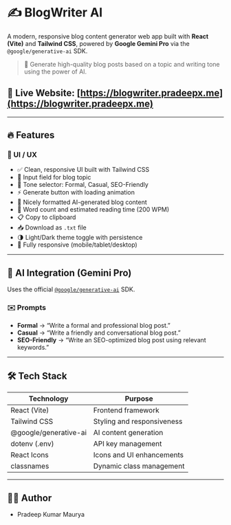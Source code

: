 # ✍️ BlogWriter AI

A modern, responsive blog content generator web app built with **React (Vite)** and **Tailwind CSS**, powered by **Google Gemini Pro** via the `@google/generative-ai` SDK.

> 🚀 Generate high-quality blog posts based on a topic and writing tone using the power of AI.


## 🔗 **Live Website:** [https://blogwriter.pradeepx.me](https://blogwriter.pradeepx.me)

---
## 🔥 Features

### 🎨 UI / UX
- ✅ Clean, responsive UI built with Tailwind CSS
- 📝 Input field for blog topic
- 🎯 Tone selector: Formal, Casual, SEO-Friendly
- ⚡ Generate button with loading animation
- 📄 Nicely formatted AI-generated blog content
- 🔢 Word count and estimated reading time (200 WPM)
- 📋 Copy to clipboard
- 📥 Download as `.txt` file
- 🌗 Light/Dark theme toggle with persistence
- 📱 Fully responsive (mobile/tablet/desktop)

---

## 🤖 AI Integration (Gemini Pro)

Uses the official [`@google/generative-ai`](https://www.npmjs.com/package/@google/generative-ai) SDK.

### ✉️ Prompts
- **Formal** → “Write a formal and professional blog post.”
- **Casual** → “Write a friendly and conversational blog post.”
- **SEO-Friendly** → “Write an SEO-optimized blog post using relevant keywords.”

---

## 🛠 Tech Stack

| Technology       | Purpose                         |
|------------------|---------------------------------|
| React (Vite)     | Frontend framework              |
| Tailwind CSS     | Styling and responsiveness      |
| @google/generative-ai | AI content generation         |
| dotenv (.env)    | API key management              |
| React Icons      | Icons and UI enhancements       |
| classnames       | Dynamic class management        |

---

## 🧑‍💻 Author
- Pradeep Kumar Maurya
